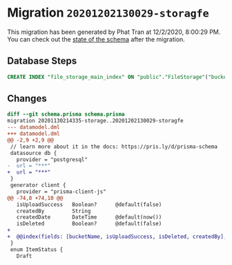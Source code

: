 # Migration `20201202130029-storagfe`

This migration has been generated by Phat Tran at 12/2/2020, 8:00:29 PM.
You can check out the [state of the schema](./schema.prisma) after the migration.

## Database Steps

```sql
CREATE INDEX "file_storage_main_index" ON "public"."FileStorage"("bucketName", "isUploadSuccess", "isDeleted", "createdBy")
```

## Changes

```diff
diff --git schema.prisma schema.prisma
migration 20201130214335-storage..20201202130029-storagfe
--- datamodel.dml
+++ datamodel.dml
@@ -2,9 +2,9 @@
 // learn more about it in the docs: https://pris.ly/d/prisma-schema
 datasource db {
   provider = "postgresql"
-  url = "***"
+  url = "***"
 }
 generator client {
   provider = "prisma-client-js"
@@ -74,8 +74,10 @@
   isUploadSuccess   Boolean?      @default(false)
   createdBy         String
   createdDate       DateTime      @default(now())
   isDeleted         Boolean?      @default(false)
+
+  @@index(fields: [bucketName, isUploadSuccess, isDeleted, createdBy], name: "file_storage_main_index")
 }
 enum ItemStatus {
   Draft
```


